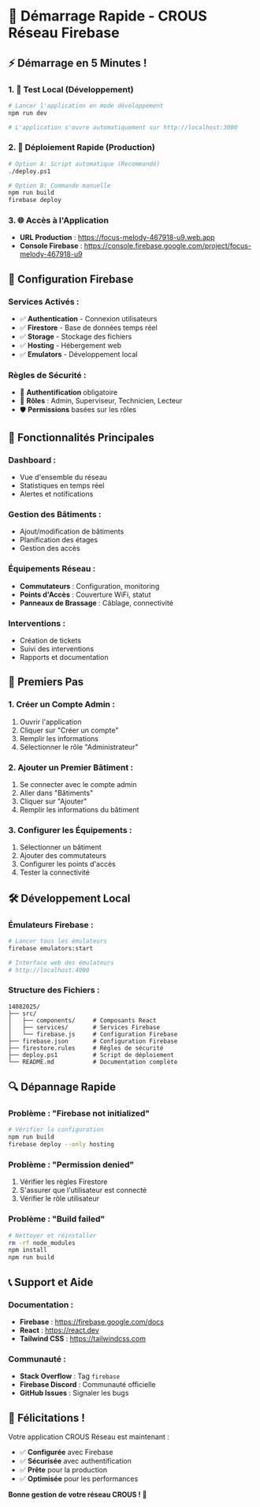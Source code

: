 # 🚀 **Démarrage Rapide - CROUS Réseau Firebase**

## ⚡ **Démarrage en 5 Minutes !**

### **1. 🧪 Test Local (Développement)**
```bash
# Lancer l'application en mode développement
npm run dev

# L'application s'ouvre automatiquement sur http://localhost:3000
```

### **2. 🚀 Déploiement Rapide (Production)**
```bash
# Option A: Script automatique (Recommandé)
./deploy.ps1

# Option B: Commande manuelle
npm run build
firebase deploy
```

### **3. 🌐 Accès à l'Application**
- **URL Production** : https://focus-melody-467918-u9.web.app
- **Console Firebase** : https://console.firebase.google.com/project/focus-melody-467918-u9

## 🔧 **Configuration Firebase**

### **Services Activés :**
- ✅ **Authentication** - Connexion utilisateurs
- ✅ **Firestore** - Base de données temps réel
- ✅ **Storage** - Stockage des fichiers
- ✅ **Hosting** - Hébergement web
- ✅ **Emulators** - Développement local

### **Règles de Sécurité :**
- 🔐 **Authentification** obligatoire
- 👥 **Rôles** : Admin, Superviseur, Technicien, Lecteur
- 🛡️ **Permissions** basées sur les rôles

## 📱 **Fonctionnalités Principales**

### **Dashboard :**
- Vue d'ensemble du réseau
- Statistiques en temps réel
- Alertes et notifications

### **Gestion des Bâtiments :**
- Ajout/modification de bâtiments
- Planification des étages
- Gestion des accès

### **Équipements Réseau :**
- **Commutateurs** : Configuration, monitoring
- **Points d'Accès** : Couverture WiFi, statut
- **Panneaux de Brassage** : Câblage, connectivité

### **Interventions :**
- Création de tickets
- Suivi des interventions
- Rapports et documentation

## 🎯 **Premiers Pas**

### **1. Créer un Compte Admin :**
1. Ouvrir l'application
2. Cliquer sur "Créer un compte"
3. Remplir les informations
4. Sélectionner le rôle "Administrateur"

### **2. Ajouter un Premier Bâtiment :**
1. Se connecter avec le compte admin
2. Aller dans "Bâtiments"
3. Cliquer sur "Ajouter"
4. Remplir les informations du bâtiment

### **3. Configurer les Équipements :**
1. Sélectionner un bâtiment
2. Ajouter des commutateurs
3. Configurer les points d'accès
4. Tester la connectivité

## 🛠️ **Développement Local**

### **Émulateurs Firebase :**
```bash
# Lancer tous les émulateurs
firebase emulators:start

# Interface web des émulateurs
# http://localhost:4000
```

### **Structure des Fichiers :**
```
14082025/
├── src/
│   ├── components/     # Composants React
│   ├── services/       # Services Firebase
│   └── firebase.js     # Configuration Firebase
├── firebase.json       # Configuration Firebase
├── firestore.rules     # Règles de sécurité
├── deploy.ps1          # Script de déploiement
└── README.md           # Documentation complète
```

## 🔍 **Dépannage Rapide**

### **Problème : "Firebase not initialized"**
```bash
# Vérifier la configuration
npm run build
firebase deploy --only hosting
```

### **Problème : "Permission denied"**
1. Vérifier les règles Firestore
2. S'assurer que l'utilisateur est connecté
3. Vérifier le rôle utilisateur

### **Problème : "Build failed"**
```bash
# Nettoyer et réinstaller
rm -rf node_modules
npm install
npm run build
```

## 📞 **Support et Aide**

### **Documentation :**
- **Firebase** : https://firebase.google.com/docs
- **React** : https://react.dev
- **Tailwind CSS** : https://tailwindcss.com

### **Communauté :**
- **Stack Overflow** : Tag `firebase`
- **Firebase Discord** : Communauté officielle
- **GitHub Issues** : Signaler les bugs

## 🎉 **Félicitations !**

Votre application CROUS Réseau est maintenant :
- ✅ **Configurée** avec Firebase
- ✅ **Sécurisée** avec authentification
- ✅ **Prête** pour la production
- ✅ **Optimisée** pour les performances

**Bonne gestion de votre réseau CROUS ! 🚀**


